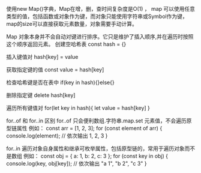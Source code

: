 使用new Map()字典，Map在增，删，查时间复杂度是O(1) ，
map 可以使用任意类型的值，包括函数或对象作为键，而对象只能使用字符串或Symbol作为键， map的size可以直接获取元素数量，对象需要手动计算。

Map 对象本身并不会自动对键进行排序。它只是维护了插入顺序,并在遍历时按照这个顺序返回元素。
创建空哈希表
const hash = {}

插入键值对
hash[key] = value

获取指定键的值
const value = hash[key]

检查哈希键是否在表中
if(key in hash){}else{}

删除指定键
delete hash[key]

遍历所有键值对
for(let key in hash){
let value = hash[key]
}

for..of 和 for..in 区别
for..of 只会便利数组.字符串.map.set 元素值，不会遍历原型链属性
例如：
const arr = [1, 2, 3];
for (const element of arr) {
console.log(element); // 依次输出 1, 2, 3
}

for..in 遍历对象自身属性和继承可枚举属性，包括原型链的，常用于遍历对象而不是数组
例如：
const obj = { a: 1, b: 2, c: 3 };
for (const key in obj) {
console.log(key, obj[key]); // 依次输出 "a 1", "b 2", "c 3"
}

